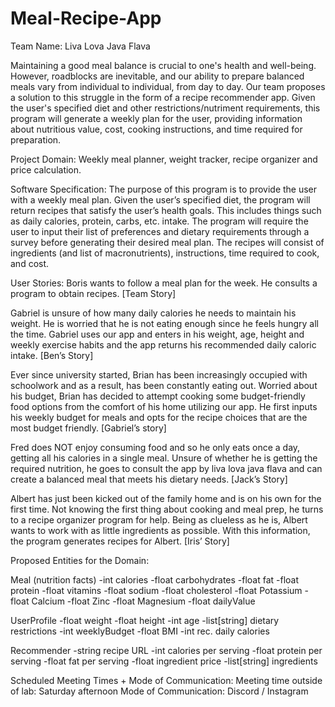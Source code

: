 # Meal-Recipe-App

Team Name: Liva Lova Java Flava

Maintaining a good meal balance is crucial to one's health and well-being. However, roadblocks are inevitable,
and our ability to prepare balanced meals vary from individual to individual, from day to day. Our team proposes
a solution to this struggle in the form of a recipe recommender app. Given the user's specified diet and other
restrictions/nutriment requirements, this program will generate a weekly plan for the user, providing information
about nutritious value, cost, cooking instructions, and time required for preparation.

Project Domain: Weekly meal planner, weight tracker, recipe organizer and price calculation.

Software Specification:
The purpose of this program is to provide the user with a weekly meal plan. Given the user’s specified diet, the 
program will return recipes that satisfy the user’s health goals. This includes things such as daily calories, protein, 
carbs, etc. intake. The program will require the user to input their list of preferences and dietary requirements through 
a survey before generating their desired meal plan. The recipes will consist of ingredients (and list of macronutrients), 
instructions, time required to cook, and cost.

User Stories:
Boris wants to follow a meal plan for the week. He consults a program to obtain recipes. [Team Story]

Gabriel is unsure of how many daily calories he needs to maintain his weight. He is worried that he is not eating enough 
since he feels hungry all the time. Gabriel uses our app and enters in his weight, age, height and weekly exercise habits 
and the app returns his recommended daily caloric intake. [Ben’s Story]

Ever since university started, Brian has been increasingly occupied with schoolwork and as a result, has been constantly 
eating out. Worried about his budget, Brian has decided to attempt cooking some budget-friendly food options from the comfort 
of his home utilizing our app. He first inputs his weekly budget for meals and opts for the recipe choices that are the most 
budget friendly. [Gabriel’s story]

Fred does NOT enjoy consuming food and so he only eats once a day, getting all his calories in a single meal. Unsure of whether 
he is getting the required nutrition, he goes to consult the app by liva lova java flava and can create a balanced meal that meets
his dietary needs. [Jack’s Story]

Albert has just been kicked out of the family home and is on his own for the first time. Not knowing the first thing about cooking 
and meal prep, he turns to a recipe organizer program for help. Being as clueless as he is, Albert wants to work with as little
ingredients as possible. With this information, the program generates recipes for Albert. [Iris’ Story]

Proposed Entities for the Domain:

Meal
(nutrition facts)
-int calories
-float carbohydrates
-float fat
-float protein
-float vitamins
-float sodium
-float cholesterol
-float Potassium
-float Calcium
-float Zinc
-float Magnesium
-float dailyValue

UserProfile
-float weight
-float height
-int age
-list[string] dietary restrictions
-int weeklyBudget
-float BMI
-int rec. daily calories

Recommender
-string recipe URL
-int calories per serving
-float protein per serving
-float fat per serving
-float ingredient price
-list[string] ingredients

Scheduled Meeting Times + Mode of Communication: Meeting time outside of lab: Saturday afternoon
Mode of Communication: Discord / Instagram 